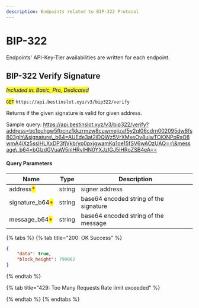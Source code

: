 ```yaml
---
description: Endpoints related to BIP-322 Protocol
---
```


# BIP-322

Endpoints' API-Key-Tier availabilities are written for each endpoint.



## BIP-322 Verify Signature

_<mark style="color:blue;">Included in: Basic, Pro, Dedicated</mark>_

<mark style="color:blue;">`GET`</mark> `https://api.bestinslot.xyz/v3/bip322/verify`

Returns if the given signature is valid for given address.

Sample query: https://api.bestinslot.xyz/v3/bip322/verify?address=bc1puhgw5ftrcnzfkkzrmzw8cuwmejjzaf5y2ql06cdrn002095dw8fs803glh\&signature\_b64=AUEde3at2iDQWz5VrXMxeOv8uIwTOlONPoRsO8wmA4iXz5ssIHLXxDP3fjVkb/yp0pxjgwamKq1oe15fSV6wAOzUAQ==\&message\_b64=bGlzdGVuaW5nIHRvIHN0YXJzIGJ5IHRoZSB4eA==

#### Query Parameters

| Name                                             | Type   | Description                            |
| ------------------------------------------------ | ------ | -------------------------------------- |
| address<mark style="color:red;">\*</mark>        | string | signer address                         |
| signature\_b64<mark style="color:red;">\*</mark> | string | base64 encoded string of the signature |
| message\_b64<mark style="color:red;">\*</mark>   | string | base64 encoded string of the message   |

{% tabs %}
{% tab title="200: OK Success" %}
```json
{
    "data": true,
    "block_height": 799062
}
```
{% endtab %}

{% tab title="429: Too Many Requests Rate limit exceeded" %}

{% endtab %}
{% endtabs %}
